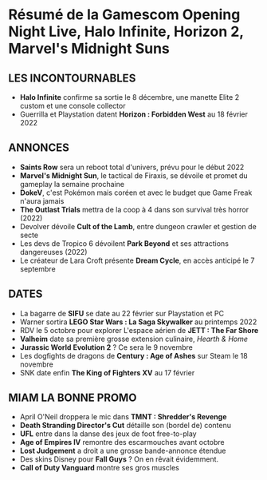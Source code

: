 # Résumé de la Gamescom Opening Night Live, Halo Infinite, Horizon 2, Marvel's Midnight Suns

## LES INCONTOURNABLES

- **Halo Infinite** confirme sa sortie le 8 décembre, une manette Elite 2 custom et une console collector
- Guerrilla et Playstation datent **Horizon : Forbidden West** au 18 février 2022

## ANNONCES

- **Saints Row** sera un reboot total d'univers, prévu pour le début 2022
- **Marvel's Midnight Sun**, le tactical de Firaxis, se dévoile et promet du gameplay la semaine prochaine
- **DokeV**, c'est Pokémon mais coréen et avec le budget que Game Freak n'aura jamais
- **The Outlast Trials** mettra de la coop à 4 dans son survival très horror (2022)
- Devolver dévoile **Cult of the Lamb**, entre dungeon crawler et gestion de secte
- Les devs de Tropico 6 dévoilent **Park Beyond** et ses attractions dangereuses (2022)
- Le créateur de Lara Croft présente **Dream Cycle**, en accès anticipé le 7 septembre

## DATES

- La bagarre de **SIFU** se date au 22 février sur Playstation et PC
- Warner sortira **LEGO Star Wars : La Saga Skywalker** au printemps 2022
- RDV le 5 octobre pour explorer L'espace aérien de **JETT : The Far Shore**
- **Valheim** date sa première grosse extension culinaire, *Hearth & Home*
- **Jurassic World Evolution 2** ? Ce sera le 9 novembre
- Les dogfights de dragons de **Century : Age of Ashes** sur Steam le 18 novembre
- SNK date enfin **The King of Fighters XV** au 17 février

## MIAM LA BONNE PROMO

- April O'Neil droppera le mic dans **TMNT : Shredder's Revenge**
- **Death Stranding Director's Cut** détaille son (bordel de) contenu
- **UFL** entre dans la danse des jeux de foot free-to-play
- **Age of Empires IV** remontre des escarmouches avant octobre
- **Lost Judgement** a droit a une grosse bande-annonce étendue
- Des skins Disney pour **Fall Guys** ? On en rêvait évidemment.
- **Call of Duty Vanguard** montre ses gros muscles
